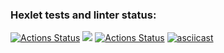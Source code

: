 ### Hexlet tests and linter status:
[![Actions Status](https://github.com/derban7ikus/frontend-project-lvl1/workflows/hexlet-check/badge.svg)](https://github.com/derban7ikus/frontend-project-lvl1/actions)
<a href="https://codeclimate.com/github/codeclimate/codeclimate/maintainability"><img src="https://api.codeclimate.com/v1/badges/a99a88d28ad37a79dbf6/maintainability" /></a>
[![Actions Status](https://github.com/derban7ikus/frontend-project-lvl1/workflows/Linter-Status/badge.svg)](https://github.com/derban7ikus/frontend-project-lvl1/actions)
[![asciicast](https://asciinema.org/a/q4PuG05bZhqPUKqe423vr8Yac.svg)](https://asciinema.org/a/q4PuG05bZhqPUKqe423vr8Yac)